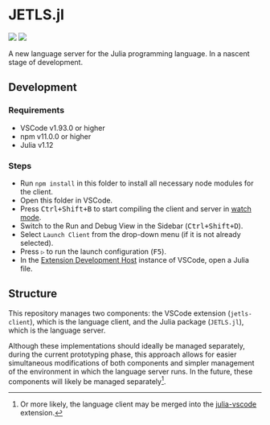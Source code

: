 # JETLS.jl

[![](https://github.com/aviatesk/JETLS.jl/actions/workflows/ci.yml/badge.svg)](https://github.com/aviatesk/JETLS.jl/actions/workflows/ci.yml)
[![](https://codecov.io/gh/aviatesk/JETLS.jl/branch/master/graph/badge.svg)](https://codecov.io/gh/aviatesk/JETLS.jl)

A new language server for the Julia programming language. In a nascent stage of development.

## Development

### Requirements

- VSCode v1.93.0 or higher
- npm v11.0.0 or higher
- Julia v1.12

### Steps

- Run `npm install` in this folder to install all necessary node modules for the client.
- Open this folder in VSCode.
- Press <kbd>Ctrl+Shift+B</kbd> to start compiling the client and server in [watch mode](https://code.visualstudio.com/docs/editor/tasks#:~:text=The%20first%20entry%20executes,the%20HelloWorld.js%20file.).
- Switch to the Run and Debug View in the Sidebar (<kbd>Ctrl+Shift+D</kbd>).
- Select `Launch Client` from the drop-down menu (if it is not already selected).
- Press `▷` to run the launch configuration (<kbd>F5</kbd>).
- In the [Extension Development Host](https://code.visualstudio.com/api/get-started/your-first-extension#:~:text=Then%2C%20inside%20the%20editor%2C%20press%20F5.%20This%20will%20compile%20and%20run%20the%20extension%20in%20a%20new%20Extension%20Development%20Host%20window.) instance of VSCode, open a Julia file.

## Structure

This repository manages two components: the VSCode extension (`jetls-client`), which is the
language client, and the Julia package (`JETLS.jl`), which is the language server.

Although these implementations should ideally be managed separately, during the current
prototyping phase, this approach allows for easier simultaneous modifications of both
components and simpler management of the environment in which the language server runs.
In the future, these components will likely be managed separately[^1].

[^1]: Or more likely, the language client may be merged into the [julia-vscode](https://github.com/julia-vscode/julia-vscode) extension.
